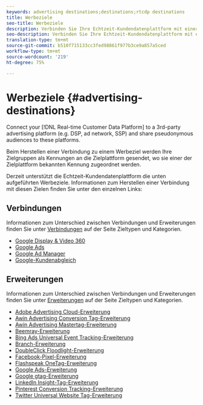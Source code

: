 ```yaml
---
keywords: advertising destinations;destinations;rtcdp destinations
title: Werbeziele
seo-title: Werbeziele
description: Verbinden Sie Ihre Echtzeit-Kundendatenplattform mit einer Drittanbieter-Werbeplattform (z. B. DSP, Werbenetzwerk, SSP) und geben Sie für diese Plattformen pseudonyme Zielgruppen frei.
seo-description: Verbinden Sie Ihre Echtzeit-Kundendatenplattform mit einer Drittanbieter-Werbeplattform (z. B. DSP, Werbenetzwerk, SSP) und geben Sie für diese Plattformen pseudonyme Zielgruppen frei.
translation-type: tm+mt
source-git-commit: b510f715133cc3fed98861f977b3ce9a857a5ced
workflow-type: tm+mt
source-wordcount: '219'
ht-degree: 75%

---
```



# Werbeziele {#advertising-destinations}

Connect your [!DNL Real-time Customer Data Platform] to a 3rd-party advertising platform (e.g. DSP, ad network, SSP) and share pseudonymous audiences to these platforms.

Beim Herstellen einer Verbindung zu einem Werbeziel werden Ihre Zielgruppen als Kennungen an die Zielplattform gesendet, wo sie einer der Zielplattform bekannten Kennung zugeordnet werden.

Derzeit unterstützt die Echtzeit-Kundendatenplattform die unten aufgeführten Werbeziele. Informationen zum Herstellen einer Verbindung mit diesen Zielen finden Sie unter den einzelnen Links:

## Verbindungen

Informationen zum Unterschied zwischen Verbindungen und Erweiterungen finden Sie unter [Verbindungen](/help/rtcdp/destinations/destination-types.md#connections) auf der Seite Zieltypen und Kategorien.


* [Google Display &amp; Video 360](/help/rtcdp/destinations/google-dv360-destination.md)
* [Google Ads](/help/rtcdp/destinations/google-ads-destination.md)
* [Google Ad Manager](/help/rtcdp/destinations/google-ad-manager-destination.md)
* [Google-Kundenabgleich](/help/rtcdp/destinations/google-customer-match-destination.md)


## Erweiterungen

Informationen zum Unterschied zwischen Verbindungen und Erweiterungen finden Sie unter [Erweiterungen](/help/rtcdp/destinations/destination-types.md#extensions) auf der Seite Zieltypen und Kategorien.

* [Adobe Advertising Cloud-Erweiterung](/help/rtcdp/destinations/adobe-advertising-cloud-extension.md)
* [Awin Advertising Conversion Tag-Erweiterung](/help/rtcdp/destinations/awin-conversiontag-extension.md)
* [Awin Advertising Mastertag-Erweiterung](/help/rtcdp/destinations/awin-mastertag-extension.md)
* [Beemray-Erweiterung](beemray-extension.md)
* [Bing Ads Universal Event Tracking-Erweiterung](/help/rtcdp/destinations/bing-ads-extension.md)
* [Branch-Erweiterung](/help/rtcdp/destinations/branch-extension.md)
* [DoubleClick Floodlight-Erweiterung](/help/rtcdp/destinations/doubleclick-floodlight-extension.md)
* [Facebook-Pixel-Erweiterung](/help/rtcdp/destinations/facebook-pixel-extension.md)
* [Flashspeak OneTag-Erweiterung](/help/rtcdp/destinations/flashtalking-extension.md)
* [Google Ads-Erweiterung](/help/rtcdp/destinations/google-ads-extension.md)
* [Google gtag-Erweiterung](/help/rtcdp/destinations/gtag-advertising-extension.md)
* [LinkedIn Insight-Tag-Erweiterung](linkedin-extension.md)
* [Pinterest Conversion Tracking-Erweiterung](pinterest-extension.md)
* [Twitter Universal Website Tag-Erweiterung](twitter-uwt-extension.md)